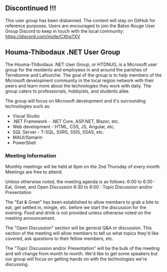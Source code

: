 ## Discontinued !!!

This user group has been disbanned. The content will stay on GitHub for reference purposes. Users are encouraged to join the Baton Rouge User Group Discord to keep in touch with the local community: https://discord.com/invite/CXhg7XV

## Houma-Thibodaux .NET User Group

The Houma-Thibodaux .NET User Group, or HTDNUG, is a Microsoft user group for the residents and employees in and around the parishes of Terrebonne and Lafourche. The goal of the group is to help members of the Microsoft development community in the local region network with their peers and learn more about the technologies they work with daily. The group caters to professionals, hobbyists, and students alike.

The group will focus on Microsoft development and it's surrounding technologies such as:

- Visual Studio
- .NET Framework - .NET Core, ASP.NET, Blazor, etc.
- Web development - HTML, CSS, JS, Angular, etc.
- SQL Server - T-SQL, SSRS, SSIS, SSAS, etc.
- MAUI/Xamarin
- PowerShell

### Meeting Information

Monthly meetings will be held at 6pm on the 2nd Thursday of every month. Meetings are free to attend.

Unless otherwise noted, the meeting agenda is as follows:
6:00 to 6:30 : Eat, Greet, and Open Discussion
6:30 to 8:00 : Topic Discussion and/or Presentation

The "Eat & Greet" has been established to allow members to grab a bite to eat, get settled in, mingle, etc. before we start the discussion for the evening. Food and drink is not provided unless otherwise noted on the meeting announcement.

The "Open Discussion" section will be general Q&A or discussion. This section of the meeting will allow members to tell us what topics they'd like covered, ask questions to their fellow members, etc.

The "Topic Discussion and/or Presentation" will be the bulk of the meeting and will change from month to month. We'd like to get some speakers but our group will focus on getting hands on with the technologies we're discussing.
